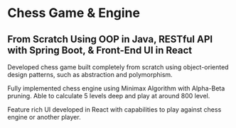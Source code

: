 # Chess Game & Engine

## From Scratch Using OOP in Java, RESTful API with Spring Boot, & Front-End UI in React

Developed chess game built completely from scratch using object-oriented design patterns, such as abstraction and polymorphism. 

Fully implemented chess engine using Minimax Algorithm with Alpha-Beta pruning. Able to calculate 5 levels deep and play at around 800 level. 



Feature rich UI developed in React with capabilities to play against chess engine or another player. 
